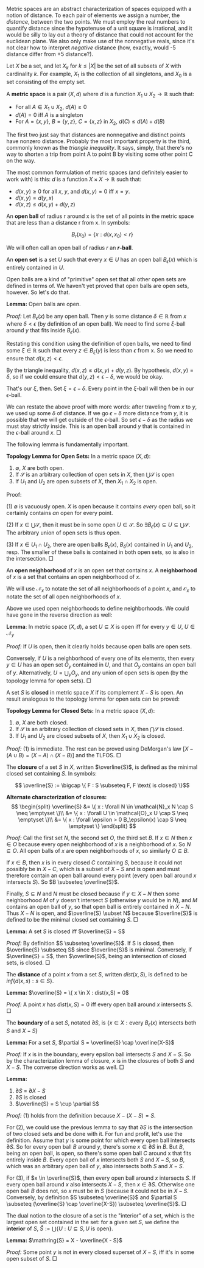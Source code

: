 Metric spaces are an abstract characterization of spaces equipped with a notion of distance. To each pair of elements we assign a number, the *distance*, between the two points. We must employ the real numbers to quantify distance since the hypotenuse of a unit square is irrational, and it would be silly to lay out a theory of distance that could not account for the euclidean plane. We also only make use of the nonnegative reals, since it's not clear how to interpret *negative* distance (how, exactly, would -5 distance differ from +5 distance?).

Let $X$ be a set, and let $X_k$ for $k \leq |X|$ be the set of all subsets of $X$ with cardinality $k$. For example, $X_1$ is the collection of all singletons, and $X_0$ is a set consisting of the empty set.

A **metric space** is a pair $(X, d)$ where $d$ is a function $X_1 \cup X_2 \rightarrow \mathbb{R}$ such that:

  - For all $A \in X_1 \cup X_2$, $d(A) \geq 0$
  - $d(A) = 0$ iff $A$ is a singleton
  - For $A = \{x,y\}$, $B = \{y,z\}$, $C = \{x,z\}$ in $X_2$, $d(C) \leq d(A) + d(B)$ 

The first two just say that distances are nonnegative and distinct points have nonzero distance. Probably the most important property is the third, commonly known as the *triangle inequality*. It says, simply, that there's no way to shorten a trip from point A to point B by visiting some other point C on the way.

The most common formulation of metric spaces (and definitely easier to work with) is this: *d* is a function $X \times X \rightarrow \mathbb{R}$ such that:

  - $d(x,y) \geq 0$ for all $x$, $y$, and $d(x,y) = 0$ iff $x = y$.
  - $d(x,y) = d(y,x)$
  - $d(x,z) \leq d(x,y) + d(y,z)$

An **open ball** of radius r around x is the set of all points in the metric space that are less than a distance r from x. In symbols:

  $$ B_r(x_0) = \{ x : d(x, x_0) < r \}$$

We will often call an open ball of radius $r$ an **$r$-ball**.

An **open set** is a set $U$ such that every $x \in U$ has an open ball $B_\epsilon(x)$ which is entirely contained in $U$.

Open balls are a kind of "primitive" open set that all other open sets are defined in terms of. We haven't yet proved that open balls are open sets, however. So let's do that.

**Lemma:** Open balls are open.

*Proof:* Let $B_\epsilon(x)$ be any open ball. Then $y$ is some distance $\delta \in \mathbb{R}$ from $x$ where $\delta < \epsilon$ (by definition of an open ball). We need to find some $\xi$-ball around $y$ that fits inside $B_\epsilon(x)$. 

Restating this condition using the definition of open balls, we need to find some $\xi \in \mathbb{R}$ such that every $z \in B_\xi(y)$ is less than $\epsilon$ from x. So we need to ensure that $d(x, z) < \epsilon$.

By the triangle inequality, $d(x, z) \leq d(x, y) + d(y, z)$. By hypothesis, $d(x,y) = \delta$, so if we could ensure that $d(y, z) < \epsilon - \delta$, we would be okay.

That's our $\xi$, then. Set $\xi = \epsilon - \delta$. Every point in the $\xi$-ball will then be in our $\epsilon$-ball.

We can restate the above proof with more words: after traveling from $x$ to $y$, we used up some $\delta$ of distance. If we go $\epsilon - \delta$ more distance from $y$, it is possible that we will get outside of the $\epsilon$-ball. So set $\epsilon - \delta$ as the radius we must stay strictly inside. This is an open ball around $y$ that is contained in the $\epsilon$-ball around $x$. $\Box$

The following lemma is fundamentally important.

**Topology Lemma for Open Sets:** In a metric space $(X, d)$:

 1. $\emptyset$, $X$ are both open.
 2. If $\mathcal{S}$ is an arbitrary collection of open sets in $X$, then $\bigcup \mathcal{S}$ is open
 3. If $U_1$ and $U_2$ are open subsets of $X$, then $X_1 \cap X_2$ is open.

Proof: 

(1) $\emptyset$ is vacuously open. $X$ is open because it contains *every* open ball, so it certainly contains *an* open for every point.

(2) If $x \in \bigcup \mathcal{S}$, then it must be in some open $U \in \mathcal{S}$. So  $\exists B_\epsilon(x) \subseteq U \subseteq \bigcup \mathcal{S}$. The arbitrary union of open sets is thus open.

(3) If $x \in U_1 \cap U_2$, there are open balls $B_\epsilon(x)$, $B_\delta(x)$ contained in $U_1$ and $U_2$, resp. The smaller of these balls is contained in both open sets, so is also in the intersection. $\Box$


An **open neighborhood** of $x$ is an open set that contains $x$. A **neighborhood** of $x$ is a set that contains an open neighborhood of $x$.

We will use $\mathcal{N}_x$ to notate the set of all neighborhoods of a point $x$, and $\mathcal{O}_x$ to notate the set of all open neighborhoods of $x$.

Above we used open neighborhoods to define neighborhoods. We could have gone in the reverse direction as well:

**Lemma**: In metric space $(X, d)$, a set $U \subseteq X$ is open iff for every $y \in U$, $U \in \mathcal{N}_y$

*Proof:* If $U$ is open, then it clearly holds because open balls are open sets.

Conversely, if $U$ is a neighborhood of every one of its elements, then every $y \in U$ has an open set $O_y$ contained in $U$, and that $O_y$ contains an open ball of $y$. Alternatively, $U = \bigcup_y O_y$, and any union of open sets is open (by the topology lemma for open sets). $\Box$

A set $S$ is **closed** in metric space $X$ if its complement $X - S$ is open. An result analogous to the topology lemma for open sets can be proved:

**Topology Lemma for Closed Sets:** In a metric space $(X, d)$:

 1. $\emptyset$, $X$ are both closed.
 2. If $\mathcal{S}$ is an arbitrary collection of closed sets in $X$, then $\bigcap \mathcal{S}$ is closed.
 3. If $U_1$ and $U_2$ are closed subsets of $X$, then $X_1 \cup X_2$ is closed.

*Proof:* (1) is immediate. The rest can be proved using DeMorgan's law [$X - (A \cup B) = (X-A) \cap (X-B)$] and the TLFOS. $\Box$

The **closure** of a set $S$ in $X$, written $\overline{S}$, is defined as the minimal closed set containing $S$. In symbols:

$$ \overline{S} := \bigcap \{ F : S \subseteq F, F \text{ is closed} \}$$ 

**Alternate characterization of closures:** 
$$
\begin{split}
\overline{S} &= \{ x : \forall N \in \mathcal{N}_x N \cap S \neq \emptyset \}\\
&= \{ x : \forall U \in \mathcal{O}_x U \cap S \neq \emptyset \}\\
&= \{ x : \forall \epsilon > 0 B_\epsilon(x) \cap S \neq \emptyset \}
\end{split}
$$

*Proof:* Call the first set $N$, the second set $O$, the third set $B$. If $x \in N$ then $x \in O$ because every open neighborhood of $x$ is a neighborhood of $x$. So $N \subseteq O$. All open balls of $x$ are open neighborhoods of $x$, so similarly $O \subseteq B$. 

If $x \in B$, then $x$ is in every closed $C$ containing $S$, because it could not possibly be in $X-C$, which is a subset of $X - S$ and is open and must therefore contain an open ball around every point (every open ball around $x$ intersects $S$). So $B \subseteq \overline{S}$.

Finally, $S \subseteq N$ and $N$ must be closed because if $y \in X - N$ then some neighborhood $M$ of $y$ doesn't intersect $S$ (otherwise $y$ would be in $N$), and $M$ contains an open ball of $y$, so that open ball is entirely contained in $X - N$. Thus $X - N$ is open, and $\overline{S} \subset N$ because $\overline{S}$ is defined to be the minimal closed set containing $S$. $\Box$

**Lemma:** A set $S$ is closed iff $\overline{S} = S$

*Proof:* By definition $S \subseteq \overline{S}$. If S is closed, then $\overline{S} \subseteq S$ since $\overline{S}$ is minimal. Conversely, if $\overline{S} = S$, then $\overline{S}$, being an intersection of closed sets, is closed. $\Box$

The **distance** of a point $x$ from a set $S$, written $dist(x,S)$, is defined to be $inf \{ d(x,s) : s \in S\}$.

**Lemma:** $\overline{S} = \{ x \in X : dist(x,S) = 0$

*Proof:* A point $x$ has $dist(x, S) = 0$ iff every open ball around $x$ intersects $S$. $\Box$

The **boundary** of a set $S$, notated $\partial S$, is $\{x \in X : \text{every } B_\epsilon(x) \text{ intersects both } S \text{ and } X-S\}$

**Lemma:** For a set $S$, $\partial S = \overline{S} \cap \overline{X-S}$

*Proof:* If $x$ is in the boundary, every epsilon ball intersects $S$ and $X-S$. So by the characterization lemma of closure, $x$ is in the closures of both $S$ and $X-S$. The converse direction works as well. $\Box$

**Lemma:**

 1. $\partial S$ = $\partial X-S$
 2. $\partial S$ is closed
 3. $\overline{S} = S \cup \partial S$

*Proof:* (1) holds from the definition because $X - (X - S) = S$.

For (2), we could use the previous lemma to say that $\partial S$ is the intersection of two closed sets and be done with it. For fun and profit, let's use the definition. Assume that $y$ is some point for which every open ball intersects $\partial S$. So for every open ball $B$ around $y$, there's some $x \in \partial S$ in $B$. But $B$, being an open ball, is open, so there's some open ball $C$ around x that fits entirely inside $B$. Every open ball of $x$ intersects both $S$ and $X-S$, so $B$, which was an arbitrary open ball of $y$, also intersects both $S$ and $X-S$. 

For (3), if $x \in \overline{S}$, then every open ball around $x$ intersects $S$. If every open ball around $x$ also intersects $X-S$, then $x \in \partial S$. Otherwise one open ball $B$ does not, so $x$ must be in $S$ (because it could not be in $X-S$. Conversely, by definition $S \subseteq \overline{S}$ and $\partial S \subseteq (\overline{S} \cap \overline{X-S}) \subseteq \overline{S}$. $\Box$

The dual notion to the closure of a set is the "interior" of a set, which is the largest open set contained in the set: for a given set $S$, we define the **interior** of $S$, $\mathring{S} := \bigcup \{ U : U \subseteq S, U \text{ is open}\}$.

**Lemma:** $\mathring{S} = X - \overline{X - S}$

*Proof:* Some point $y$ is not in every closed superset of $X-S$, iff it's in some open subset of $S$. $\Box$
